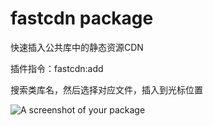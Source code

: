 # fastcdn package

快速插入公共库中的静态资源CDN

插件指令：fastcdn:add

搜索类库名，然后选择对应文件，插入到光标位置

![A screenshot of your package](https://f.cloud.github.com/assets/69169/2290250/c35d867a-a017-11e3-86be-cd7c5bf3ff9b.gif)

